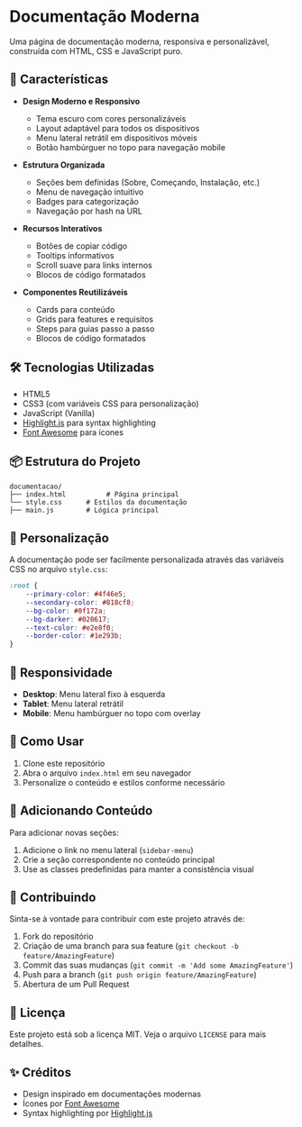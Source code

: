 # Documentação Moderna

Uma página de documentação moderna, responsiva e personalizável, construída com HTML, CSS e JavaScript puro.

## 🚀 Características

- **Design Moderno e Responsivo**
  - Tema escuro com cores personalizáveis
  - Layout adaptável para todos os dispositivos
  - Menu lateral retrátil em dispositivos móveis
  - Botão hambúrguer no topo para navegação mobile

- **Estrutura Organizada**
  - Seções bem definidas (Sobre, Começando, Instalação, etc.)
  - Menu de navegação intuitivo
  - Badges para categorização
  - Navegação por hash na URL

- **Recursos Interativos**
  - Botões de copiar código
  - Tooltips informativos
  - Scroll suave para links internos
  - Blocos de código formatados

- **Componentes Reutilizáveis**
  - Cards para conteúdo
  - Grids para features e requisitos
  - Steps para guias passo a passo
  - Blocos de código formatados

## 🛠️ Tecnologias Utilizadas

- HTML5
- CSS3 (com variáveis CSS para personalização)
- JavaScript (Vanilla)
- [Highlight.js](https://highlightjs.org/) para syntax highlighting
- [Font Awesome](https://fontawesome.com/) para ícones

## 📦 Estrutura do Projeto

```text
documentacao/
├── index.html          # Página principal
└── style.css      # Estilos da documentação
├── main.js        # Lógica principal

```

## 🎨 Personalização

A documentação pode ser facilmente personalizada através das variáveis CSS no arquivo `style.css`:

```css
:root {
    --primary-color: #4f46e5;
    --secondary-color: #818cf8;
    --bg-color: #0f172a;
    --bg-darker: #020617;
    --text-color: #e2e8f0;
    --border-color: #1e293b;
}
```

## 📱 Responsividade

- **Desktop**: Menu lateral fixo à esquerda
- **Tablet**: Menu lateral retrátil
- **Mobile**: Menu hambúrguer no topo com overlay

## 🚀 Como Usar

1. Clone este repositório
2. Abra o arquivo `index.html` em seu navegador
3. Personalize o conteúdo e estilos conforme necessário

## 📝 Adicionando Conteúdo

Para adicionar novas seções:

1. Adicione o link no menu lateral (`sidebar-menu`)
2. Crie a seção correspondente no conteúdo principal
3. Use as classes predefinidas para manter a consistência visual

## 🤝 Contribuindo

Sinta-se à vontade para contribuir com este projeto através de:

1. Fork do repositório
2. Criação de uma branch para sua feature (`git checkout -b feature/AmazingFeature`)
3. Commit das suas mudanças (`git commit -m 'Add some AmazingFeature'`)
4. Push para a branch (`git push origin feature/AmazingFeature`)
5. Abertura de um Pull Request

## 📄 Licença

Este projeto está sob a licença MIT. Veja o arquivo `LICENSE` para mais detalhes.

## ✨ Créditos

- Design inspirado em documentações modernas
- Ícones por [Font Awesome](https://fontawesome.com/)
- Syntax highlighting por [Highlight.js](https://highlightjs.org/)